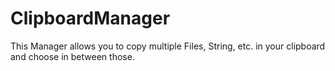 # ClipboardManager
This Manager allows you to copy multiple Files, String, etc. in your clipboard and choose in between those.
